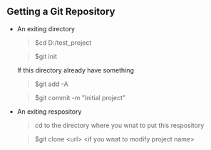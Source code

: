 ##  Getting a Git Repository

* An exiting directory
   >$cd D:/test_project

   >$git init

   If this directory already have something
   >$git add -A

   >$git commit -m "Initial project"
* An exiting respository
   >cd to the directory where you wnat to put this respository

   >$git clone \<url> \<if you wnat to modify project name>